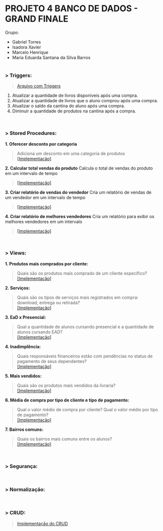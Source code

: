 # PROJETO 4 BANCO DE DADOS - GRAND FINALE

Grupo: 
- Gabriel Torres
- Isadora Xavier
- Marcelo Henrique
- Maria Eduarda Santana da Silva Barros
<br/><br/>

### > Triggers:
> <a href = "https://github.com/isadoravrx/proj4_banco_de_dados/blob/main/trigger/triggers.sql">Arquivo com Triggers</a>

1. Atualizar a quantidade de livros disponíveis após uma compra.
2. Atualizar a quantidade de livros que o aluno comprou após uma compra.
3. Atualizar o saldo da cantina do aluno após uma compra.
4. Diminuir a quantidade de produtos na cantina após a compra.
<br/>

### > Stored Procedures:
**1. Oferecer desconto por categoria**
   > Adiciona um desconto em uma categoria de produtos<br/>
   > <a href = "https://github.com/isadoravrx/proj4_banco_de_dados/blob/main/stored_procedures/procedure_1.sql">[Implementação]</a>

**2. Calcular total vendas do produto**
   Calcula o total de vendas do produto em um intervalo de tempo<br/>
   > <a href = "https://github.com/isadoravrx/proj4_banco_de_dados/blob/main/stored_procedures/procedure_2.sql">[Implementação]</a>

**3. Criar  relatório de vendas do vendedor**
   Cria um relatório de vendas de um vendedor em um intervalo de tempo<br/>
   > <a href = "https://github.com/isadoravrx/proj4_banco_de_dados/blob/main/stored_procedures/procedure_3.sql">[Implementação]</a>

**4. Criar relatório de melhores vendedores**
   Cria um relatório para exibir os melhores vendedores em um intervalo<br/>
   > <a href = "https://github.com/isadoravrx/proj4_banco_de_dados/blob/main/stored_procedures/procedure_4.sql">[Implementação]</a>

<br/>

###  > Views:

**1. Produtos mais comprados por cliente:** 
> Quais são os produtos mais comprado de um cliente específico?<br/>
     <a href = "https://github.com/isadoravrx/proj4_banco_de_dados/tree/main/views/view1">[Implementação]</a>

**2. Serviços:** 
> Quais são os tipos de serviços mais registrados em compra: download, entrega ou retirada?<br/>
     <a href = "https://github.com/isadoravrx/proj4_banco_de_dados/tree/main/views/view2">[Implementação]</a>
     
**3. EaD x Presencial:** 
> Qual a quantidade de alunos cursando presencial e a quantidade de alunos cursando EAD?<br/>
     <a href = "https://github.com/isadoravrx/proj4_banco_de_dados/tree/main/views/view3">[Implementação]</a>

**4. Inadimplência:** 
> Quais responsáveis financeiros estão com pendências no status de pagamento de seus dependentes?<br/>
     <a href = "https://github.com/isadoravrx/proj4_banco_de_dados/tree/main/views/view4">[Implementação]</a>

**5. Mais vendidos:** 
> Quais são os produtos mais vendidos da livraria?<br/>
     <a href = "https://github.com/isadoravrx/proj4_banco_de_dados/tree/main/views/view5">[Implementação]</a>

**6. Média de compra por tipo de cliente e tipo de pagamento:** 
> Qual o valor médio de compra por cliente? Qual o valor médio por tipo de pagamento?<br/>
     <a href = "https://github.com/isadoravrx/proj4_banco_de_dados/tree/main/views/view6">[Implementação]</a>

**7. Bairros comuns:** 
> Quais os bairros mais comuns entre os alunos?<br/>
     <a href = "https://github.com/isadoravrx/proj4_banco_de_dados/tree/main/views/view7">[Implementação]</a>

<br/>

###  > Segurança: 
  <br/>

### > Normalização:
  
<br/>

### > CRUD:
> <a href = "https://github.com/isadoravrx/proj4_banco_de_dados/tree/main/nest-crud">Implementação do CRUD</a>
<br/>

